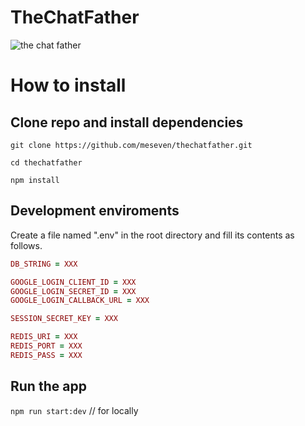 # TheChatFather
![the chat father](http://oi67.tinypic.com/10p5yy9.jpg)

# How to install
## Clone repo and install dependencies
`git clone https://github.com/meseven/thechatfather.git`

`cd thechatfather`

`npm install`

## Development enviroments
Create a file named ".env" in the root directory and fill its contents as follows.

```ruby
DB_STRING = XXX

GOOGLE_LOGIN_CLIENT_ID = XXX
GOOGLE_LOGIN_SECRET_ID = XXX
GOOGLE_LOGIN_CALLBACK_URL = XXX

SESSION_SECRET_KEY = XXX

REDIS_URI = XXX
REDIS_PORT = XXX
REDIS_PASS = XXX
```

## Run the app
`npm run start:dev` // for locally
